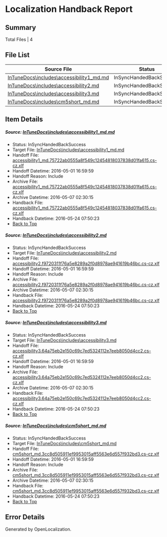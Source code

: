 # <a name='report-top'></a> Localization Handback Report

## Summary
 Total Files | 4

## File List
 Source File | Status | Details 
 ----------- | ------ | ------- 
 [InTuneDocs\includes\accessibility1_md.md](https://github.com/Microsoft/IntuneDocs-pr/blob/56ab8c21f7da490c3bf0d541c7026e2ed84926dd/InTuneDocs/includes/accessibility1_md.md) | InSyncHandedBackSuccess | [Details](#1b484f283bacee97d6a181351aeef2a6366d0943555)
 [InTuneDocs\includes\accessibility2.md](https://github.com/Microsoft/IntuneDocs-pr/blob/56ab8c21f7da490c3bf0d541c7026e2ed84926dd/InTuneDocs/includes/accessibility2.md) | InSyncHandedBackSuccess | [Details](#33d4ae53319e3eea041da26285c60b28b3c537c4556)
 [InTuneDocs\includes\accessibility3.md](https://github.com/Microsoft/IntuneDocs-pr/blob/56ab8c21f7da490c3bf0d541c7026e2ed84926dd/InTuneDocs/includes/accessibility3.md) | InSyncHandedBackSuccess | [Details](#def903812590af80e8c3368a1849c03f826ddd1f558)
 [InTuneDocs\includes\cm5short_md.md](https://github.com/Microsoft/IntuneDocs-pr/blob/56ab8c21f7da490c3bf0d541c7026e2ed84926dd/InTuneDocs/includes/cm5short_md.md) | InSyncHandedBackSuccess | [Details](#b70ed7a9f0369fdbe357006f156325aaaaa554da575)

## Item Details
##### <a name='1b484f283bacee97d6a181351aeef2a6366d0943555'></a> Source: [InTuneDocs\includes\accessibility1_md.md](https://github.com/Microsoft/IntuneDocs-pr/blob/56ab8c21f7da490c3bf0d541c7026e2ed84926dd/InTuneDocs/includes/accessibility1_md.md)
* Status: InSyncHandedBackSuccess
* Target File: [InTuneDocs\includes\accessibility1_md.md](https://github.com/Microsoft/IntuneDocs-pr.cs-cz/blob/5ddf4385a61d6f4b5f74aae6de4906fb49158741/InTuneDocs/includes/accessibility1_md.md)
* Handoff File: [accessibility1_md.75722ab0555a8f549c12454818037838d01fa615.cs-cz.xlf](https://github.com/Microsoft/EM.handoff/blob/20761fe2e3ce202147063e1b9653a99433ba6823/ol-handoff/Microsoft/IntuneDocs-pr.cs-cz/master/accessibility1_md.75722ab0555a8f549c12454818037838d01fa615.cs-cz.xlf)
* Handoff Datetime: 2016-05-01 16:59:59
* Handoff Reason: Include
* Archive File: [accessibility1_md.75722ab0555a8f549c12454818037838d01fa615.cs-cz.xlf](https://github.com/Microsoft/EM.handoff/blob/7905280ce6ac371572a3e487adfbe0a35ac510bc/ol-handoff/Microsoft/IntuneDocs-pr.cs-cz/master/archive/accessibility1_md.75722ab0555a8f549c12454818037838d01fa615.cs-cz.xlf)
* Archive Datetime: 2016-05-07 02:30:15
* Handback File: [accessibility1_md.75722ab0555a8f549c12454818037838d01fa615.cs-cz.xlf](https://github.com/Microsoft/EM.handback/blob/b851d93371873e25b91da43d3e20a9861713610f/ol-handback/Microsoft/IntuneDocs-pr.cs-cz/master/accessibility1_md.75722ab0555a8f549c12454818037838d01fa615.cs-cz.xlf)
* Handback Datetime: 2016-05-24 07:50:23
* [Back to Top](#report-top)

##### <a name='33d4ae53319e3eea041da26285c60b28b3c537c4556'></a> Source: [InTuneDocs\includes\accessibility2.md](https://github.com/Microsoft/IntuneDocs-pr/blob/56ab8c21f7da490c3bf0d541c7026e2ed84926dd/InTuneDocs/includes/accessibility2.md)
* Status: InSyncHandedBackSuccess
* Target File: [InTuneDocs\includes\accessibility2.md](https://github.com/Microsoft/IntuneDocs-pr.cs-cz/blob/5ddf4385a61d6f4b5f74aae6de4906fb49158741/InTuneDocs/includes/accessibility2.md)
* Handoff File: [accessibility2.f9720311f76a5e8289a2f0d8978ae941619b46bc.cs-cz.xlf](https://github.com/Microsoft/EM.handoff/blob/20761fe2e3ce202147063e1b9653a99433ba6823/ol-handoff/Microsoft/IntuneDocs-pr.cs-cz/master/accessibility2.f9720311f76a5e8289a2f0d8978ae941619b46bc.cs-cz.xlf)
* Handoff Datetime: 2016-05-01 16:59:59
* Handoff Reason: Include
* Archive File: [accessibility2.f9720311f76a5e8289a2f0d8978ae941619b46bc.cs-cz.xlf](https://github.com/Microsoft/EM.handoff/blob/7905280ce6ac371572a3e487adfbe0a35ac510bc/ol-handoff/Microsoft/IntuneDocs-pr.cs-cz/master/archive/accessibility2.f9720311f76a5e8289a2f0d8978ae941619b46bc.cs-cz.xlf)
* Archive Datetime: 2016-05-07 02:30:15
* Handback File: [accessibility2.f9720311f76a5e8289a2f0d8978ae941619b46bc.cs-cz.xlf](https://github.com/Microsoft/EM.handback/blob/b851d93371873e25b91da43d3e20a9861713610f/ol-handback/Microsoft/IntuneDocs-pr.cs-cz/master/accessibility2.f9720311f76a5e8289a2f0d8978ae941619b46bc.cs-cz.xlf)
* Handback Datetime: 2016-05-24 07:50:23
* [Back to Top](#report-top)

##### <a name='def903812590af80e8c3368a1849c03f826ddd1f558'></a> Source: [InTuneDocs\includes\accessibility3.md](https://github.com/Microsoft/IntuneDocs-pr/blob/56ab8c21f7da490c3bf0d541c7026e2ed84926dd/InTuneDocs/includes/accessibility3.md)
* Status: InSyncHandedBackSuccess
* Target File: [InTuneDocs\includes\accessibility3.md](https://github.com/Microsoft/IntuneDocs-pr.cs-cz/blob/5ddf4385a61d6f4b5f74aae6de4906fb49158741/InTuneDocs/includes/accessibility3.md)
* Handoff File: [accessibility3.64a75eb2e150c69c7ed5324112e7eeb8050d4cc2.cs-cz.xlf](https://github.com/Microsoft/EM.handoff/blob/20761fe2e3ce202147063e1b9653a99433ba6823/ol-handoff/Microsoft/IntuneDocs-pr.cs-cz/master/accessibility3.64a75eb2e150c69c7ed5324112e7eeb8050d4cc2.cs-cz.xlf)
* Handoff Datetime: 2016-05-01 16:59:59
* Handoff Reason: Include
* Archive File: [accessibility3.64a75eb2e150c69c7ed5324112e7eeb8050d4cc2.cs-cz.xlf](https://github.com/Microsoft/EM.handoff/blob/7905280ce6ac371572a3e487adfbe0a35ac510bc/ol-handoff/Microsoft/IntuneDocs-pr.cs-cz/master/archive/accessibility3.64a75eb2e150c69c7ed5324112e7eeb8050d4cc2.cs-cz.xlf)
* Archive Datetime: 2016-05-07 02:30:15
* Handback File: [accessibility3.64a75eb2e150c69c7ed5324112e7eeb8050d4cc2.cs-cz.xlf](https://github.com/Microsoft/EM.handback/blob/b851d93371873e25b91da43d3e20a9861713610f/ol-handback/Microsoft/IntuneDocs-pr.cs-cz/master/accessibility3.64a75eb2e150c69c7ed5324112e7eeb8050d4cc2.cs-cz.xlf)
* Handback Datetime: 2016-05-24 07:50:23
* [Back to Top](#report-top)

##### <a name='b70ed7a9f0369fdbe357006f156325aaaaa554da575'></a> Source: [InTuneDocs\includes\cm5short_md.md](https://github.com/Microsoft/IntuneDocs-pr/blob/56ab8c21f7da490c3bf0d541c7026e2ed84926dd/InTuneDocs/includes/cm5short_md.md)
* Status: InSyncHandedBackSuccess
* Target File: [InTuneDocs\includes\cm5short_md.md](https://github.com/Microsoft/IntuneDocs-pr.cs-cz/blob/5ddf4385a61d6f4b5f74aae6de4906fb49158741/InTuneDocs/includes/cm5short_md.md)
* Handoff File: [cm5short_md.3cc8d505911ef9953015aff5563e6d557f932bd3.cs-cz.xlf](https://github.com/Microsoft/EM.handoff/blob/20761fe2e3ce202147063e1b9653a99433ba6823/ol-handoff/Microsoft/IntuneDocs-pr.cs-cz/master/cm5short_md.3cc8d505911ef9953015aff5563e6d557f932bd3.cs-cz.xlf)
* Handoff Datetime: 2016-05-01 16:59:59
* Handoff Reason: Include
* Archive File: [cm5short_md.3cc8d505911ef9953015aff5563e6d557f932bd3.cs-cz.xlf](https://github.com/Microsoft/EM.handoff/blob/7905280ce6ac371572a3e487adfbe0a35ac510bc/ol-handoff/Microsoft/IntuneDocs-pr.cs-cz/master/archive/cm5short_md.3cc8d505911ef9953015aff5563e6d557f932bd3.cs-cz.xlf)
* Archive Datetime: 2016-05-07 02:30:15
* Handback File: [cm5short_md.3cc8d505911ef9953015aff5563e6d557f932bd3.cs-cz.xlf](https://github.com/Microsoft/EM.handback/blob/b851d93371873e25b91da43d3e20a9861713610f/ol-handback/Microsoft/IntuneDocs-pr.cs-cz/master/cm5short_md.3cc8d505911ef9953015aff5563e6d557f932bd3.cs-cz.xlf)
* Handback Datetime: 2016-05-24 07:50:23
* [Back to Top](#report-top)


## Error Details

Generated by OpenLocalization.
